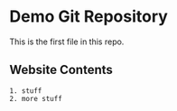 # Demo Git Repository

This is the first file in this repo.

## Website Contents

	1. stuff
	2. more stuff